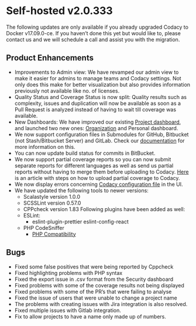 # Self-hosted v2.0.333

The following updates are only available if you already upgraded Codacy
to Docker v17.09.0-ce. If you haven’t done this yet but would like to,
please contact us and we will schedule a call and
assist you with the migration.

## Product Enhancements

-   Improvements to Admin view: We have revamped our admin view to make
    it easier for admins to manage teams and Codacy settings. Not only
    does this make for better visualization but also provides
    information previously not available like no. of licenses.
-   Quality Status and Coverage Status is now split: Quality results
    such as complexity, issues and duplication will now be available as
    soon as a Pull Request is analyzed instead of having to wait till
    coverage was available.
-   New Dashboards: We have improved our existing [Project
    dashboard](../user-guide/your-repositories/repository-dashboard-how-does-it-work.md),
    and launched two new ones:
    [Organization](../user-guide/your-repositories/organization-dashboard-how-does-it-work.md)
    and Personal
    dashboard.
-   We now support configuration files in Submodules for GitHub,
    Bitbucket (not Stash/Bitbucket Server) and GitLab. Check our
    [documentation](../user-guide/configure-your-repo/submodules-how-to-enable-them.md)
    for more information on this.
-   You can now update build status for commits in BitBucket.
-   We now support partial coverage reports so you can now submit
    separate reports for different languages as well as send us partial
    reports without having to merge them before uploading to Codacy.
    [Here](https://github.com/codacy/codacy-coverage-reporter/blob/master/docs/advanced/multiple-reports.md)
    is an article with steps on how to upload partial coverage to
    Codacy.
-   We now display errors concerning [Codacy configuration
    file](../user-guide/configure-your-repo/codacy-configuration-file.md)
    in the UI.
-   We have updated the following tools to newer versions:
    -   Scalastyle version 1.0.0
    -   SCSSLint version 0.57.0
    -   CPPcheck version 1.83
        Following plugins have been added as well:
    -   ESLint:
        -   eslint-plugin-prettier
            eslint-config-react
    -   PHP CodeSniffer
        -   [PHP
            Compatibility](https://github.com/wimg/PHPCompatibility)

## Bugs

-   Fixed some false positives that were being reported by Cppcheck
-   Fixed highlighting problems with PHP syntax
-   Fixed the export issue in .csv format from the Security dashboard
-   Fixed problems with some of the coverage results not being displayed
-   Fixed problems with some of the PR’s that were failing to analyse
-   Fixed the issue of users that were unable to change a project name
-   The problems with creating issues with Jira integration is also
    resolved.
-   Fixed multiple issues with Gitlab integration.
-   Fix to allow projects to have a name only made up of numbers.
